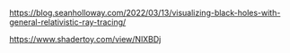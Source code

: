 https://blog.seanholloway.com/2022/03/13/visualizing-black-holes-with-general-relativistic-ray-tracing/

https://www.shadertoy.com/view/NlXBDj